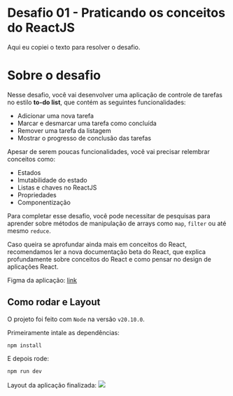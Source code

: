 # Desafio 01 - Praticando os conceitos do ReactJS

Aqui eu copiei o texto para resolver o desafio.

# Sobre o desafio

Nesse desafio, você vai desenvolver uma aplicação de controle de tarefas no estilo **to-do list**, que contém as seguintes funcionalidades:

- Adicionar uma nova tarefa
- Marcar e desmarcar uma tarefa como concluída
- Remover uma tarefa da listagem
- Mostrar o progresso de conclusão das tarefas

Apesar de serem poucas funcionalidades, você vai precisar relembrar conceitos como:

- Estados
- Imutabilidade do estado
- Listas e chaves no ReactJS
- Propriedades
- Componentização

Para completar esse desafio, você pode necessitar de pesquisas para aprender sobre métodos de manipulação de arrays como `map`, `filter`  ou até mesmo `reduce`. 

Caso queira se aprofundar ainda mais em conceitos do React, recomendamos ler a nova documentação beta do React, que explica profundamente sobre conceitos do React e como pensar no design de aplicações React.

Figma da aplicação: [link](https://www.figma.com/file/d41zqVJRI0MSoyv6dPu8RX/ToDo-List-%E2%80%A2-Desafio-React-Copy?fuid=895716758038981057)

## Como rodar e Layout

O projeto foi feito com `Node` na versão `v20.10.0`.

Primeiramente intale as dependências:
```
npm install
```
E depois rode:
```
npm run dev
```
Layout da aplicação finalizada:
![](./src/assets/Todo-Page.png)